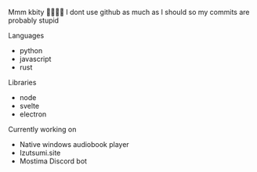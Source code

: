 Mmm kbity 🌱🌱🌱🌱 I dont use github as much as I should so my commits are probably stupid

Languages
- python
- javascript
- rust

Libraries
- node
- svelte
- electron
  
Currently working on
- Native windows audiobook player
- Izutsumi.site
- Mostima Discord bot
